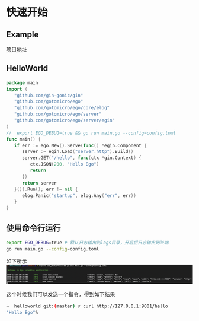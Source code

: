 # 快速开始
## Example
[项目地址](https://github.com/gotomicro/ego/tree/master/example/helloworld)

## HelloWorld
```Go
package main
import (
   "github.com/gin-gonic/gin"
   "github.com/gotomicro/ego"
   "github.com/gotomicro/ego/core/elog"
   "github.com/gotomicro/ego/server"
   "github.com/gotomicro/ego/server/egin"
)
//  export EGO_DEBUG=true && go run main.go --config=config.toml
func main() {
   if err := ego.New().Serve(func() *egin.Component {
      server := egin.Load("server.http").Build()
      server.GET("/hello", func(ctx *gin.Context) {
         ctx.JSON(200, "Hello Ego")
         return
      })
      return server
   }()).Run(); err != nil {
      elog.Panic("startup", elog.Any("err", err))
   }
}
```

## 使用命令行运行
```bash
export EGO_DEBUG=true # 默认日志输出到logs目录，开启后日志输出到终端
go run main.go --config=config.toml
```


如下所示
![](../../images/startup.png)


这个时候我们可以发送一个指令，得到如下结果

```bash
➜  helloworld git:(master) ✗ curl http://127.0.0.1:9001/hello
"Hello Ego"%  
```